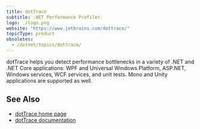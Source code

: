 ```yaml
---
title: dotTrace
subtitle: .NET Performance Profiler.
logo: ./logo.png
website: "https://www.jetbrains.com/dottrace/"
topicType: product
obsoletes:
  - /dotnet/topics/dottrace/
---
```


dotTrace helps you detect performance bottlenecks in a variety of .NET and .NET Core applications: WPF and Universal Windows Platform, ASP.NET, Windows services, WCF services, and unit tests. Mono and Unity applications are supported as well.

## See Also

- [dotTrace home page](https://www.jetbrains.com/dottrace/)
- [dotTrace documentation](https://www.jetbrains.com/profiler/documentation/documentation.html)

